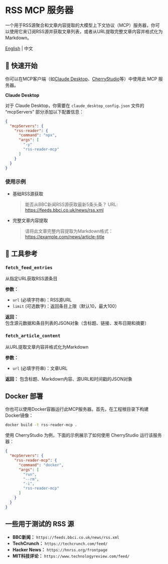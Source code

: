 # RSS MCP 服务器

一个用于RSS源聚合和文章内容提取的大模型上下文协议（MCP）服务器，你可以使用它来订阅RSS源并获取文章列表，或者从URL提取完整文章内容并格式化为Markdown。

[English](./README.md) | 中文

## 🚀 快速开始

你可以在MCP客户端（如[Claude Desktop](https://claude.ai/download)、[CherryStudio](https://www.cherry-ai.com/)等）中使用此 MCP 服务器。

**Claude Desktop**

对于 Claude Desktop，你需要在 `claude_desktop_config.json` 文件的 “mcpServers” 部分添加以下配置信息：

```json
{
  "mcpServers": {
    "rss-reader": {
      "command": "npx",
      "args": [
        "-y"
        "rss-reader-mcp"
      ]
    }
  }
}
```

### 使用示例

- 基础RSS源获取
  > 能否从BBC新闻RSS源获取最新5条头条？
URL: https://feeds.bbci.co.uk/news/rss.xml

- 完整文章内容提取
  > 请将此文章完整内容提取为Markdown格式：
https://example.com/news/article-title

## 🔧 工具参考

### `fetch_feed_entries`

从指定URL获取RSS源条目

**参数：**

- `url` (必填字符串)：RSS源URL
- `limit` (可选数字)：返回条目上限（默认10，最大100）

**返回：** 包含源元数据和条目列表的JSON对象（含标题、链接、发布日期和摘要）

### `fetch_article_content`

从URL提取文章内容并格式化为Markdown

**参数：**

- `url` (必填字符串)：文章URL

**返回：** 包含标题、Markdown内容、源URL和时间戳的JSON对象

## Docker 部署

你也可以使用Docker容器运行此MCP服务器。首先，在工程根目录下构建Docker镜像：

```bash
docker build -t rss-reader-mcp .
```

使用 CherryStudio 为例，下面的示例展示了如何使用 CherryStudio 运行该服务器：

```json
{
  "mcpServers": {
    "rss-reader-mcp": {
      "command": "docker",
      "args": [
        "run",
        "--rm",
        "-i",
        "rss-reader-mcp"
      ]
    }
  }
}
```

## 一些用于测试的 RSS 源

- **BBC新闻：** `https://feeds.bbci.co.uk/news/rss.xml`
- **TechCrunch：** `https://techcrunch.com/feed/`
- **Hacker News：** `https://hnrss.org/frontpage`
- **MIT科技评论：** `https://www.technologyreview.com/feed/`
